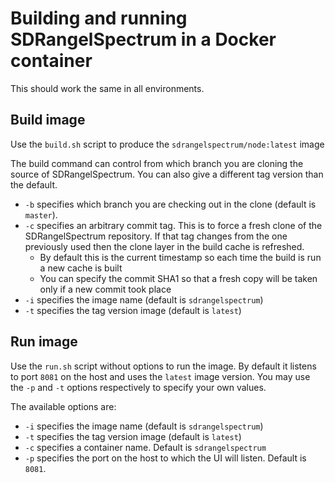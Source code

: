 <h1>Building and running SDRangelSpectrum in a Docker container</h1>

This should work the same in all environments.

<h2>Build image</h2>

Use the `build.sh` script to produce the `sdrangelspectrum/node:latest` image

The build command can control from which branch you are cloning the source of SDRangelSpectrum. You can also give a different tag version than the default.

  - `-b` specifies which branch you are checking out in the clone (default is `master`).
  - `-c` specifies an arbitrary commit tag. This is to force a fresh clone of the SDRangelSpectrum repository. If that tag changes from the one previously used then the clone layer in the build cache is refreshed.
    - By default this is the current timestamp so each time the build is run a new cache is built
    - You can specify the commit SHA1 so that a fresh copy will be taken only if a new commit took place
  - `-i` specifies the image name (default is `sdrangelspectrum`)
  - `-t` specifies the tag version image (default is `latest`)

<h2>Run image</h2>

Use the `run.sh` script without options to run the image. By default it listens to port `8081` on the host and uses the `latest` image version. You may use the `-p` and `-t` options respectively to specify your own values.

The available options are:

  - `-i` specifies the image name (default is `sdrangelspectrum`)
  - `-t` specifies the tag version image (default is `latest`)
  - `-c` specifies a container name. Default is `sdrangelspectrum`
  - `-p` specifies the port on the host to which the UI will listen. Default is `8081`.
